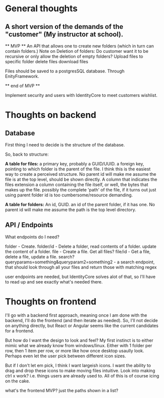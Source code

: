 # General thoughts

## A short version of the demands of the "customer" (My instructor at school). 
** MVP **
An API that allows one to create new folders (which in turn can contain folders.)
Note on Deletion of folders: Do customer want it to be recursive or only allow the deletion of empty folders? 
Upload files to specific folder
delete files
download files

Files should be saved to a postgresSQL database. Through EnityFramework. 

** end of MVP **

Implement security and users with IdentityCore to meet customers wishlist.

# Thoughts on backend

## Database
First thing I need to decide is the structure of the database. 

So, back to structure: 

**A table for files:**
a primary key, probably a GUID/UUID.
a foreign key, pointing to which folder is the parent of the file. I think this is the easiest way to create a perceived structure. 
No parent id will make me assume the file is at the top level, should be shown directly.
A column that indicates the files extension
a column containing the file itself, or well, the bytes that makes up the file. 
possibly the complete 'path' of the file, if it turns out just using parent folder id is too cumbersome/resource demanding. 


**A table for folders:**
An id, GUID.
an id of the parent folder, if it has one. No parent id will make me assume the path is the top level directory.

## API / Endpoints

What endpoints do I need? 

folder - Create. 
folder/id - Delete a folder, read contents of a folder. update the content of a folder. 
file - Create a file. Get all files? 
file/id - Get a file, delete a file, update a file. 
search?queryparams=something&queryparam2=something2 - a search endpoint, that should look through all your files and return those with matching regex

user endpoints are needed, but IdentityCore solves alot of that, so I'll have to read up and see exactly what's needed there.

# Thoughts on frontend

I'll go with a backend first approach, meaning once I am done with the backend, I'll do the frontend (and then iterate as needed). 
So, I'll not decide on anything directly, but React or Angular seems like the current candidates for a frontend.

But how do I want the design to look and feel? My first instinct is to either mimic what we already know from windows/linux. 
Either with 1 folder per row, then 1 item per row, or more like how once desktop usaully look. Perhaps even let the user pick between
different icon sizes.

But if I don't let em pick, I think I want largeish icons. I want the ability to drag and drop these icons to make moving files 
intuitive. Look into making ctrl x work? i.e. things users are already used to. All of this is of course icing on the cake. 

what's the frontend MVP? just the paths shown in a list?
